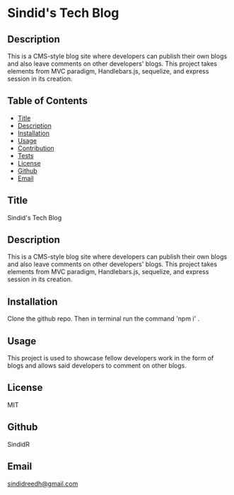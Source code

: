 #
<h1>Sindid's Tech Blog</h1>

## Description
This is a CMS-style blog site where developers can publish their own blogs and also leave comments on other developers' blogs. This project takes elements from MVC paradigm, Handlebars.js, sequelize, and express session in its creation.

## Table of Contents
- [Title](#title)
- [Description](#description)
- [Installation](#installation)
- [Usage](#usage)
- [Contribution](#contribution)
- [Tests](#tests)
- [License](#license)
- [Github](#github)
- [Email](#email)

## Title
Sindid's Tech Blog

## Description
This is a CMS-style blog site where developers can publish their own blogs and also leave comments on other developers' blogs. This project takes elements from MVC paradigm, Handlebars.js, sequelize, and express session in its creation.

## Installation
Clone the github repo. Then in terminal run the command 'npm i' .

## Usage
This project is used to showcase fellow developers work in the form of blogs and allows said developers to comment on other blogs.
## License
MIT

## Github
SindidR

## Email
sindidreedh@gmail.com